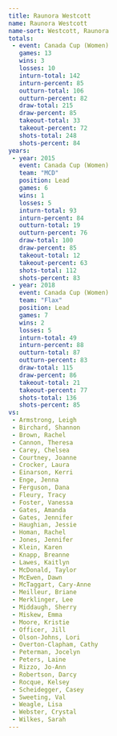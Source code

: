 ```yaml
---
title: Raunora Westcott
name: Raunora Westcott
name-sort: Westcott, Raunora
totals:
 - event: Canada Cup (Women)
   games: 13
   wins: 3
   losses: 10
   inturn-total: 142
   inturn-percent: 85
   outturn-total: 106
   outturn-percent: 82
   draw-total: 215
   draw-percent: 85
   takeout-total: 33
   takeout-percent: 72
   shots-total: 248
   shots-percent: 84
years:
 - year: 2015
   event: Canada Cup (Women)
   team: "MCD"
   position: Lead
   games: 6
   wins: 1
   losses: 5
   inturn-total: 93
   inturn-percent: 84
   outturn-total: 19
   outturn-percent: 76
   draw-total: 100
   draw-percent: 85
   takeout-total: 12
   takeout-percent: 63
   shots-total: 112
   shots-percent: 83
 - year: 2018
   event: Canada Cup (Women)
   team: "Flax"
   position: Lead
   games: 7
   wins: 2
   losses: 5
   inturn-total: 49
   inturn-percent: 88
   outturn-total: 87
   outturn-percent: 83
   draw-total: 115
   draw-percent: 86
   takeout-total: 21
   takeout-percent: 77
   shots-total: 136
   shots-percent: 85
vs:
 - Armstrong, Leigh
 - Birchard, Shannon
 - Brown, Rachel
 - Cannon, Theresa
 - Carey, Chelsea
 - Courtney, Joanne
 - Crocker, Laura
 - Einarson, Kerri
 - Enge, Jenna
 - Ferguson, Dana
 - Fleury, Tracy
 - Foster, Vanessa
 - Gates, Amanda
 - Gates, Jennifer
 - Haughian, Jessie
 - Homan, Rachel
 - Jones, Jennifer
 - Klein, Karen
 - Knapp, Breanne
 - Lawes, Kaitlyn
 - McDonald, Taylor
 - McEwen, Dawn
 - McTaggart, Cary-Anne
 - Meilleur, Briane
 - Merklinger, Lee
 - Middaugh, Sherry
 - Miskew, Emma
 - Moore, Kristie
 - Officer, Jill
 - Olson-Johns, Lori
 - Overton-Clapham, Cathy
 - Peterman, Jocelyn
 - Peters, Laine
 - Rizzo, Jo-Ann
 - Robertson, Darcy
 - Rocque, Kelsey
 - Scheidegger, Casey
 - Sweeting, Val
 - Weagle, Lisa
 - Webster, Crystal
 - Wilkes, Sarah
---
```

